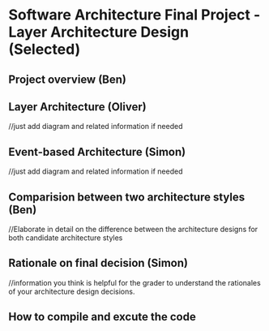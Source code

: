 # Software Architecture Final Project - Layer Architecture Design  (Selected)

## Project overview  (Ben)

## Layer Architecture (Oliver)
//just add diagram and related information if needed
## Event-based Architecture (Simon)
//just add diagram and related information if needed
## Comparision between two architecture styles (Ben)
//Elaborate in detail on the difference between the architecture designs for both
candidate architecture styles
## Rationale on final decision (Simon)
//information you think is helpful for the grader to understand the rationales of
your architecture design decisions.
## How to compile and excute the code
